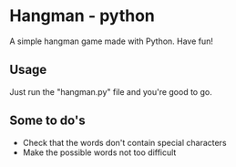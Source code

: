 # Hangman - python

A simple hangman game made with Python. Have fun!

## Usage

Just run the "hangman.py" file and you're good to go.

## Some to do's

 - Check that the words don't contain special characters
 - Make the possible words not too difficult